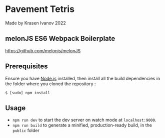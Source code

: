 # Pavement Tetris

Made by Krasen Ivanov 2022

## melonJS ES6 Webpack Boilerplate
https://github.com/melonjs/melonJS

## Prerequisites

Ensure you have [Node.js](http://nodejs.org/) installed, then install all the build dependencies in the folder where you cloned the repository :

    $ [sudo] npm install

## Usage

- `npm run dev` to start the dev server on watch mode at `localhost:9000`.
- `npm run build` to generate a minified, production-ready build, in the `public` folder


